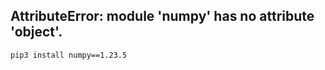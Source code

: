 ## AttributeError: module 'numpy' has no attribute 'object'.

```shell
pip3 install numpy==1.23.5
```

